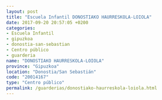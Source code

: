 ```yaml
---
layout: post
title: "Escuela Infantil DONOSTIAKO HAURRESKOLA-LOIOLA"
date: 2017-09-20 20:57:05 +0200
categories:
- Escuela Infantil
- gipuzkoa
- donostia-san-sebastian
- Centro público
- guarderia
name: "DONOSTIAKO HAURRESKOLA-LOIOLA"
province: "Gipuzkoa"
location: "Donostia/San Sebastián"
code: "20014167"
type: "Centro público"
permalink: /guarderias/donostiako-haurreskola-loiola.html
---
```

